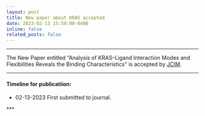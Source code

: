 ```yaml
---
layout: post
title: New paper about KRAS accepted
date: 2023-02-13 15:59:00-0400
inline: false
related_posts: false
---
```

__________________________________________________________________________________
The New Paper entitled “Analysis of KRAS–Ligand Interaction Modes and Flexibilities Reveals the Binding Characteristics” is accepted by [JCIM](https://pubs.acs.org/doi/full/10.1021/acs.jcim.3c00097).

***

#### Timeline for publicatiion:

<ul>
    <li>02-13-2023 First submitted to journal.</li>
</ul>
***
